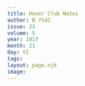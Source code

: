 ```yaml
---
title: Honor Club Notes
author: B-7542
issue: 23
volume: 5
year: 1917
month: 21
day: VI
tags:
layout: page.njk
image:
---
```

